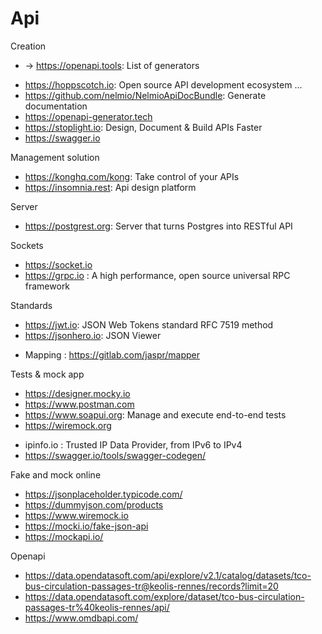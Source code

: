 # Api

Creation
  - -> https://openapi.tools: List of generators  
* https://hoppscotch.io: Open source API development ecosystem ...
* https://github.com/nelmio/NelmioApiDocBundle: Generate documentation
* https://openapi-generator.tech
* https://stoplight.io: Design, Document & Build APIs Faster
* https://swagger.io

Management solution
* https://konghq.com/kong: Take control of your APIs
* https://insomnia.rest: Api design platform

Server
* https://postgrest.org: Server that turns Postgres into RESTful API

Sockets
* https://socket.io
* https://grpc.io : A high performance, open source universal RPC framework

Standards
* https://jwt.io: JSON Web Tokens standard RFC 7519 method
* https://jsonhero.io: JSON Viewer
- Mapping : https://gitlab.com/jaspr/mapper

Tests & mock app
* https://designer.mocky.io
* https://www.postman.com
* https://www.soapui.org: Manage and execute end-to-end tests
* https://wiremock.org
- ipinfo.io : Trusted IP Data Provider, from IPv6 to IPv4
- https://swagger.io/tools/swagger-codegen/

Fake and mock online
- https://jsonplaceholder.typicode.com/
- https://dummyjson.com/products
- https://www.wiremock.io
- https://mocki.io/fake-json-api
- https://mockapi.io/

Openapi
- https://data.opendatasoft.com/api/explore/v2.1/catalog/datasets/tco-bus-circulation-passages-tr@keolis-rennes/records?limit=20
- https://data.opendatasoft.com/explore/dataset/tco-bus-circulation-passages-tr%40keolis-rennes/api/
- https://www.omdbapi.com/
